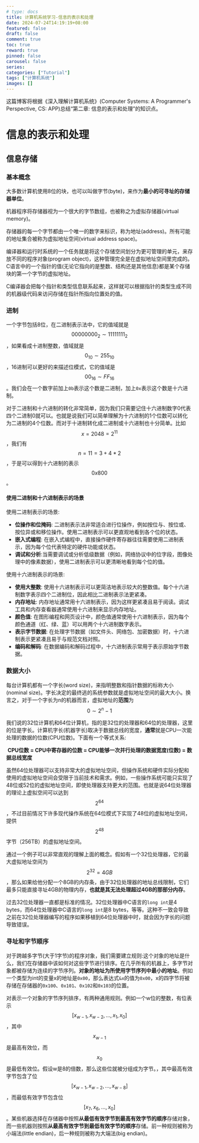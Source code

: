 ```yaml
---
# type: docs 
title: 计算机系统学习-信息的表示和处理
date: 2024-07-24T14:19:19+08:00
featured: false
draft: false
comment: true
toc: true
reward: true
pinned: false
carousel: false
series:
categories: ["Tutorial"]
tags: ["计算机系统"]
images: []
---
```


这篇博客将根据《深入理解计算机系统》(Computer Systems: A Programmer's Perspective, CS: APP)总结“第二章: 信息的表示和处理”的知识点。

<!--more-->

# 信息的表示和处理

## 信息存储



### 基本概念

大多数计算机使用8位的块，也可以叫做字节(byte)，来作为**最小的可寻址的存储器单位**。

机器程序将存储器视为一个很大的字节数组，也被称之为虚拟存储器(virtual memory)。

存储器的每一个字节都由一个唯一的数字来标识，称为地址(address)。所有可能的地址集合被称为虚拟地址空间(virtual address space)。



编译器和运行时系统的一个任务就是将这个存储空间划分为更可管理的单元，来存放不同的程序对象(program object)，这种管理完全是在虚拟地址空间里完成的。C语言中的一个指针的值(无论它指向的是整数、结构还是其他信息)都是某个存储块的第一个字节的虚拟地址。

C编译器会把每个指针和类型信息联系起来，这样就可以根据指针的类型生成不同的机器级代码来访问存储在指针所指向位置处的值。



### 进制

一个字节包括8位，在二进制表示法中，它的值域就是$$00000000_2 \sim 11111111_2$$，如果看成十进制整数，值域就是$$0_{10} \sim 255_{10}$$，16进制可以更好的来描述位模式，它的值域是$$00_{16} \sim FF_{16}$$。我们会在一个数字前加上`0b`表示这个数是二进制，加上`0x`表示这个数是十六进制。

对于二进制和十六进制的转化非常简单，因为我们只需要记住十六进制数字0代表四个二进制0就可以。也就是说我们可以简单理解为十六进制的1个位数可以转化为二进制的4个位数。而对于十进制转化成二进制或十六进制也十分简单。比如$$x = 2048 = 2^{11}$$，我们有$$n = 11 = 3 + 4 * 2$$，于是可以得到十六进制的表示$$0x800$$。

#### 使用二进制和十六进制表示的场景

使用二进制表示的场景:

- **位操作和位掩码**: 二进制表示法非常适合进行位操作，例如按位与、按位或、按位异或和移位操作。使用二进制表示可以更直观地看到各个位的状态。
- **嵌入式编程**: 在嵌入式编程中，直接操作硬件寄存器往往需要使用二进制表示，因为每个位代表特定的硬件功能或状态。
- **调试和分析**:当需要调试或分析低级数据（例如，网络协议中的位字段，图像处理中的像素数据），使用二进制表示可以更清晰地看到每个位的值。

使用十六进制表示的场景:

- **使用大整数**: 使用十六进制表示可以更简洁地表示较大的整数值。每个十六进制数字表示四个二进制位，因此相比二进制表示法更紧凑。
- **内存地址**: 内存地址通常用十六进制表示，因为这样更紧凑且易于阅读。调试工具和内存查看器通常使用十六进制来显示内存地址。
- **颜色值**: 在图形编程和网页设计中，颜色值通常使用十六进制表示，因为每个颜色通道（红、绿、蓝）可以用两个十六进制数字表示。
- **表示字节数据**: 在处理字节数据（如文件头、网络包、加密数据）时，十六进制表示更紧凑且易于与规范文档对照。
- **编码和解码**: 在数据编码和解码过程中，十六进制表示常用于表示原始字节数据。



### 数据大小

每台计算机都有一个字长(word size)，来指明整数和指针数据的标称大小(nominal size)。字长决定的最终逃的系统参数就是虚拟地址空间的最大大小。换言之，对于一个字长为n的机器而言，虚拟地址的**范围**为$$0 \sim 2^n - 1$$



我们说的32位计算机和64位计算机，指的是32位的处理器和64位的处理器，这里的位是字长。计算机字长(机器字长)取决于数据总线的宽度，**通常**就是CPU一次能处理的数据的位数(CPU位数)。下面有一个等式关系:

​	**CPU位数 = CPU中寄存器的位数 = CPU能够一次并行处理的数据宽度(位数) = 数据总线宽度**

虽然64位处理器可以支持非常大的虚拟地址空间，但操作系统和硬件实际分配和使用的虚拟地址空间会受限于当前技术和需求。例如，一些操作系统可能只实现了48位或52位的虚拟地址空间，即使处理器支持更大的范围。也就是说64位处理器的理论上虚拟空间可以达到$$2^{64}$$，不过目前情况下许多现代操作系统在64位模式下实现了48位的虚拟地址空间，提供$$2^{48}$$字节（256TB）的虚拟地址空间。

通过一个例子可以非常直观的理解上面的概念。假如有一个32位处理器，它的最大虚拟地址空间为$$2^{32} = 4GB$$，那么如果给他分配一个8GB的内存条，由于32位处理器的地址总线限制，它们最多只能直接寻址4GB的物理内存，**也就是其无法处理超过4GB的那部分内存**。



过去32位处理器一直都是标准的情况。32位处理器中C语言的`long int`是4 bytes，而64位处理器中C语言的`long int`是8 bytes，等等。这种不一致会导致之前在32位处理器编写的程序如果移植到64位处理器中时，就会因为字长的问题导致错误。



### 寻址和字节顺序

对于跨越多字节(大于1字节)的程序对象，我们需要建立规则:这个对象的地址是什么，我们在存储器中该如何对这些字节进行排序。在几乎所有的机器上，多字节对象都被存储为连续的字节序列。**对象的地址为所使用字节序列中最小的地址**。例如一个类型为int的变量x的地址是`0x00`，那么表达式`&x`的值为`0x00`，x的四字节将被存储在存储器的`0x100`、`0x101`、`0x102`和`0x103`的位置。

对表示一个对象的字节序列排序，有两种通用规则。例如一个w位的整数，有位表示$$[x_{w-1}, x_{w-2}, ..., x_1, x_0]$$，其中$$x_{w-1}$$是最高有效位，而$$x_0$$是最低有效位。假设w是8的倍数，那么这些位就被分组成为字节。，其中最高有效字节包含了位$$[x_{w-1}, x_{w-2}, ..., x_{w-8}]$$，而最低有效字节包含位$$[x_7, x_6, ..., x_0]$$。某些机器选择在存储器中按照**从最低有效字节到最高有效字节的顺序**存储对象，而一些机器则按照**从最高有效字节到最低有效字节的顺序**存储。前一种规则被称为小端法(little endian)，后一种规则被称为大端法(big endian)。

